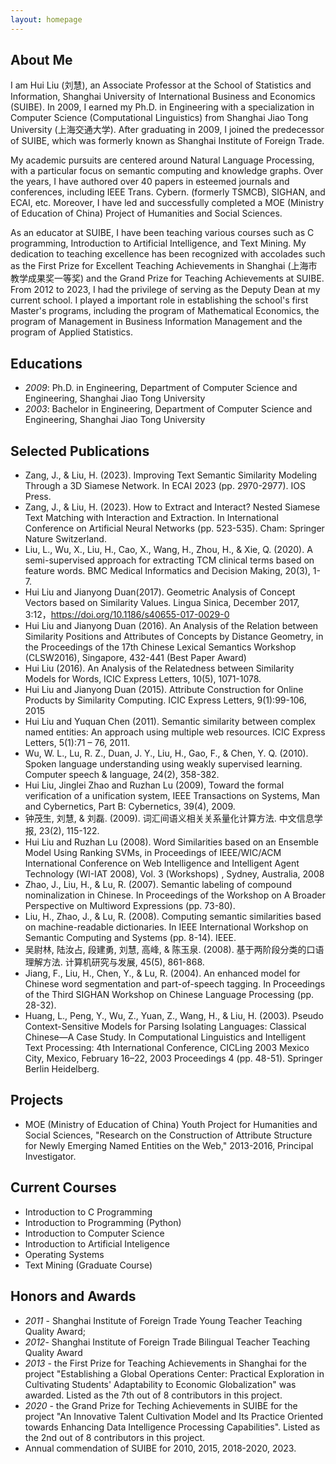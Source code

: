 ```yaml
---
layout: homepage
---
```


## About Me
I am Hui Liu (刘慧), an Associate Professor at the School of Statistics and Information, Shanghai University of International Business and Economics (SUIBE). In 2009, I earned my Ph.D. in Engineering with a specialization in Computer Science (Computational Linguistics) from Shanghai Jiao Tong University (上海交通大学). After graduating in 2009, I joined the predecessor of SUIBE, which was formerly known as Shanghai Institute of Foreign Trade.

My academic pursuits are centered around Natural Language Processing, with a particular focus on semantic computing and knowledge graphs. Over the years, I have authored over 40 papers in esteemed journals and conferences, including IEEE Trans. Cybern. (formerly TSMCB), SIGHAN, and ECAI, etc. Moreover, I have led and successfully completed a MOE (Ministry of Education of China) Project of Humanities and Social Sciences.

As an educator at SUIBE, I have been teaching various courses such as C programming, Introduction to Artificial Intelligence, and Text Mining. My dedication to teaching excellence has been recognized with accolades such as the First Prize for Excellent Teaching Achievements in Shanghai (上海市教学成果奖一等奖) and the Grand Prize for Teaching Achievements at SUIBE. From 2012 to 2023, I had the privilege of serving as the Deputy Dean at my current school. I played a important role in establishing the school's first Master's programs, including the program of Mathematical Economics, the program of Management in Business Information Management and the program of Applied Statistics.

## Educations
- *2009*: Ph.D. in Engineering, Department of Computer Science and Engineering, Shanghai Jiao Tong University
- *2003*: Bachelor in Engineering, Department of Computer Science and Engineering, Shanghai Jiao Tong University

## Selected Publications 

- Zang, J., & Liu, H. (2023). Improving Text Semantic Similarity Modeling Through a 3D Siamese Network. In ECAI 2023 (pp. 2970-2977). IOS Press.
- Zang, J., & Liu, H. (2023). How to Extract and Interact? Nested Siamese Text Matching with Interaction and Extraction. In International Conference on Artificial Neural Networks (pp. 523-535). Cham: Springer Nature Switzerland.
- Liu, L., Wu, X., Liu, H., Cao, X., Wang, H., Zhou, H., & Xie, Q. (2020). A semi-supervised approach for extracting TCM clinical terms based on feature words. BMC Medical Informatics and Decision Making, 20(3), 1-7.
- Hui Liu and Jianyong Duan(2017). Geometric Analysis of Concept Vectors based on Similarity Values. Lingua Sinica, December 2017, 3:12，https://doi.org/10.1186/s40655-017-0029-0
- Hui Liu and Jianyong Duan (2016). An Analysis of the Relation between Similarity Positions and Attributes of Concepts by Distance Geometry, in the Proceedings of the 17th Chinese Lexical Semantics Workshop (CLSW2016), Singapore, 432-441 (Best Paper Award)
- Hui Liu (2016). An Analysis of the Relatedness between Similarity Models for Words, ICIC Express Letters, 10(5), 1071-1078.
- Hui Liu and Jianyong Duan (2015). Attribute Construction for Online Products by Similarity Computing. ICIC Express Letters, 9(1):99-106, 2015
- Hui Liu and Yuquan Chen (2011). Semantic similarity between complex named entities: An approach using multiple web resources. ICIC Express Letters, 5(1):71 – 76, 2011.
- Wu, W. L., Lu, R. Z., Duan, J. Y., Liu, H., Gao, F., & Chen, Y. Q. (2010). Spoken language understanding using weakly supervised learning. Computer speech & language, 24(2), 358-382.
- Hui Liu, Jinglei Zhao and Ruzhan Lu (2009), Toward the formal verification of a unification system, IEEE Transactions on Systems, Man and Cybernetics, Part B: Cybernetics, 39(4), 2009.
- 钟茂生, 刘慧, & 刘磊. (2009). 词汇间语义相关关系量化计算方法. 中文信息学报, 23(2), 115-122.
- Hui Liu and Ruzhan Lu (2008). Word Similarities based on an Ensemble Model Using Ranking SVMs, in Proceedings of IEEE/WIC/ACM International Conference on Web Intelligence and Intelligent Agent Technology (WI-IAT 2008), Vol. 3 (Workshops) , Sydney, Australia, 2008
- Zhao, J., Liu, H., & Lu, R. (2007). Semantic labeling of compound nominalization in Chinese. In Proceedings of the Workshop on A Broader Perspective on Multiword Expressions (pp. 73-80).
- Liu, H., Zhao, J., & Lu, R. (2008). Computing semantic similarities based on machine-readable dictionaries. In IEEE International Workshop on Semantic Computing and Systems (pp. 8-14). IEEE.
- 吴尉林, 陆汝占, 段建勇, 刘慧, 高峰, & 陈玉泉. (2008). 基于两阶段分类的口语理解方法. 计算机研究与发展, 45(5), 861-868.
- Jiang, F., Liu, H., Chen, Y., & Lu, R. (2004). An enhanced model for Chinese word segmentation and part-of-speech tagging. In Proceedings of the Third SIGHAN Workshop on Chinese Language Processing (pp. 28-32).
- Huang, L., Peng, Y., Wu, Z., Yuan, Z., Wang, H., & Liu, H. (2003). Pseudo Context-Sensitive Models for Parsing Isolating Languages: Classical Chinese—A Case Study. In Computational Linguistics and Intelligent Text Processing: 4th International Conference, CICLing 2003 Mexico City, Mexico, February 16–22, 2003 Proceedings 4 (pp. 48-51). Springer Berlin Heidelberg.

## Projects
- MOE (Ministry of Education of China) Youth Project for Humanities and Social Sciences, "Research on the Construction of Attribute Structure for Newly Emerging Named Entities on the Web," 2013-2016, Principal Investigator.

## Current Courses
- Introduction to C Programming
- Introduction to Programming (Python)
- Introduction to Computer Science
- Introduction to Artificial Inteligence
- Operating Systems
- Text Mining (Graduate Course)

## Honors and Awards
- *2011* - Shanghai Institute of Foreign Trade Young Teacher Teaching Quality Award;
- *2012*-  Shanghai Institute of Foreign Trade Bilingual Teacher Teaching Quality Award
- *2013* - the First Prize for Teaching Achievements in Shanghai for the project "Establishing a Global Operations Center: Practical Exploration in Cultivating Students' Adaptability to Economic Globalization" was awarded. Listed as the 7th out of 8 contributors in this project.
- *2020* - the Grand Prize for Teching Achievements in SUIBE for the project "An Innovative Talent Cultivation Model and Its Practice Oriented towards Enhancing Data Intelligence Processing Capabilities". Listed as the 2nd out of 8 contributors in this project.
- Annual commendation of SUIBE for 2010, 2015, 2018-2020, 2023. 

